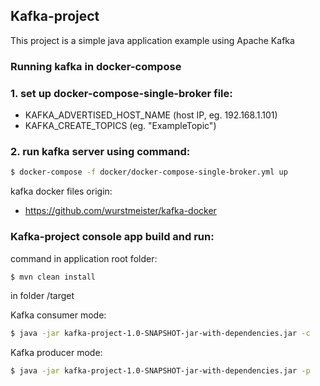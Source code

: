 ## Kafka-project

This project is a simple java application example using Apache Kafka  
 
### Running  kafka in docker-compose

### 1. set up docker-compose-single-broker file:

* KAFKA_ADVERTISED_HOST_NAME (host IP, eg. 192.168.1.101)
* KAFKA_CREATE_TOPICS (eg. "ExampleTopic")

### 2. run kafka server using command:

````bash 
$ docker-compose -f docker/docker-compose-single-broker.yml up
````

kafka docker files origin:
* https://github.com/wurstmeister/kafka-docker<br>

### Kafka-project console app build and run:

command in application root folder:

````bash
$ mvn clean install
````

in folder /target

Kafka consumer mode:
````bash
$ java -jar kafka-project-1.0-SNAPSHOT-jar-with-dependencies.jar -c
````

Kafka producer mode:
````bash
$ java -jar kafka-project-1.0-SNAPSHOT-jar-with-dependencies.jar -p
````
